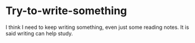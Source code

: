 # Try-to-write-something
I think I need to keep writing something, even just some reading notes.
It is said writing can help study.
